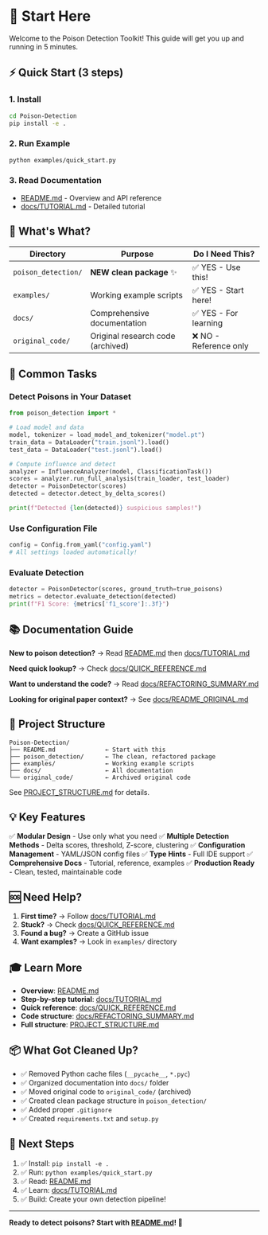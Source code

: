 # 🚀 Start Here

Welcome to the Poison Detection Toolkit! This guide will get you up and running in 5 minutes.

## ⚡ Quick Start (3 steps)

### 1. Install
```bash
cd Poison-Detection
pip install -e .
```

### 2. Run Example
```bash
python examples/quick_start.py
```

### 3. Read Documentation
- [README.md](README.md) - Overview and API reference
- [docs/TUTORIAL.md](docs/TUTORIAL.md) - Detailed tutorial

## 📁 What's What?

| Directory | Purpose | Do I Need This? |
|-----------|---------|----------------|
| `poison_detection/` | **NEW clean package** ✨ | ✅ YES - Use this! |
| `examples/` | Working example scripts | ✅ YES - Start here! |
| `docs/` | Comprehensive documentation | ✅ YES - For learning |
| `original_code/` | Original research code (archived) | ❌ NO - Reference only |

## 🎯 Common Tasks

### Detect Poisons in Your Dataset

```python
from poison_detection import *

# Load model and data
model, tokenizer = load_model_and_tokenizer("model.pt")
train_data = DataLoader("train.jsonl").load()
test_data = DataLoader("test.jsonl").load()

# Compute influence and detect
analyzer = InfluenceAnalyzer(model, ClassificationTask())
scores = analyzer.run_full_analysis(train_loader, test_loader)
detector = PoisonDetector(scores)
detected = detector.detect_by_delta_scores()

print(f"Detected {len(detected)} suspicious samples!")
```

### Use Configuration File

```python
config = Config.from_yaml("config.yaml")
# All settings loaded automatically!
```

### Evaluate Detection

```python
detector = PoisonDetector(scores, ground_truth=true_poisons)
metrics = detector.evaluate_detection(detected)
print(f"F1 Score: {metrics['f1_score']:.3f}")
```

## 📚 Documentation Guide

**New to poison detection?**
→ Read [README.md](README.md) then [docs/TUTORIAL.md](docs/TUTORIAL.md)

**Need quick lookup?**
→ Check [docs/QUICK_REFERENCE.md](docs/QUICK_REFERENCE.md)

**Want to understand the code?**
→ Read [docs/REFACTORING_SUMMARY.md](docs/REFACTORING_SUMMARY.md)

**Looking for original paper context?**
→ See [docs/README_ORIGINAL.md](docs/README_ORIGINAL.md)

## 🔧 Project Structure

```
Poison-Detection/
├── README.md              ← Start with this
├── poison_detection/      ← The clean, refactored package
├── examples/              ← Working example scripts
├── docs/                  ← All documentation
└── original_code/         ← Archived original code
```

See [PROJECT_STRUCTURE.md](PROJECT_STRUCTURE.md) for details.

## 💡 Key Features

✅ **Modular Design** - Use only what you need
✅ **Multiple Detection Methods** - Delta scores, threshold, Z-score, clustering
✅ **Configuration Management** - YAML/JSON config files
✅ **Type Hints** - Full IDE support
✅ **Comprehensive Docs** - Tutorial, reference, examples
✅ **Production Ready** - Clean, tested, maintainable code

## 🆘 Need Help?

1. **First time?** → Follow [docs/TUTORIAL.md](docs/TUTORIAL.md)
2. **Stuck?** → Check [docs/QUICK_REFERENCE.md](docs/QUICK_REFERENCE.md)
3. **Found a bug?** → Create a GitHub issue
4. **Want examples?** → Look in `examples/` directory

## 🎓 Learn More

- **Overview**: [README.md](README.md)
- **Step-by-step tutorial**: [docs/TUTORIAL.md](docs/TUTORIAL.md)
- **Quick reference**: [docs/QUICK_REFERENCE.md](docs/QUICK_REFERENCE.md)
- **Code structure**: [docs/REFACTORING_SUMMARY.md](docs/REFACTORING_SUMMARY.md)
- **Full structure**: [PROJECT_STRUCTURE.md](PROJECT_STRUCTURE.md)

## 📦 What Got Cleaned Up?

- ✅ Removed Python cache files (`__pycache__`, `*.pyc`)
- ✅ Organized documentation into `docs/` folder
- ✅ Moved original code to `original_code/` (archived)
- ✅ Created clean package structure in `poison_detection/`
- ✅ Added proper `.gitignore`
- ✅ Created `requirements.txt` and `setup.py`

## 🚀 Next Steps

1. ✅ Install: `pip install -e .`
2. ✅ Run: `python examples/quick_start.py`
3. ✅ Read: [README.md](README.md)
4. ✅ Learn: [docs/TUTORIAL.md](docs/TUTORIAL.md)
5. ✅ Build: Create your own detection pipeline!

---

**Ready to detect poisons? Start with [README.md](README.md)! 🎉**
